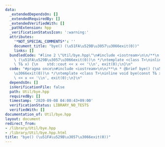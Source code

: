 ```yaml
---
data:
  _extendedDependsOn: []
  _extendedRequiredBy: []
  _extendedVerifiedWith: []
  _pathExtension: hpp
  _verificationStatusIcon: ':warning:'
  attributes:
    '*NOT_SPECIAL_COMMENTS*': ''
    document_title: "bye() (\u51FA\u529B\u3057\u3066exit(0))"
    links: []
  bundledCode: "#line 2 \"Util/bye.hpp\"\n#include <iostream>\n\n/**\n * @brief bye()\
    \ (\u51FA\u529B\u3057\u3066exit(0))\n */\ntemplate <class T>\ninline void bye(const\
    \ T& x) {\n    std::cout << x << '\\n', exit(0);\n}\n"
  code: "#pragma once\n#include <iostream>\n\n/**\n * @brief bye() (\u51FA\u529B\u3057\
    \u3066exit(0))\n */\ntemplate <class T>\ninline void bye(const T& x) {\n    std::cout\
    \ << x << '\\n', exit(0);\n}\n"
  dependsOn: []
  isVerificationFile: false
  path: Util/bye.hpp
  requiredBy: []
  timestamp: '2020-09-08 04:00:43+09:00'
  verificationStatus: LIBRARY_NO_TESTS
  verifiedWith: []
documentation_of: Util/bye.hpp
layout: document
redirect_from:
- /library/Util/bye.hpp
- /library/Util/bye.hpp.html
title: "bye() (\u51FA\u529B\u3057\u3066exit(0))"
---
```

